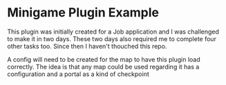 # Minigame Plugin Example

This plugin was initially created for a Job application and I was challenged to make it in two days. These two days also required me to complete four other tasks too.
Since then I haven't thouched this repo. 

A config will need to be created for the map to have this plugin load correctly.
The idea is that any map could be used regarding it has a configuration and a portal as a kind of checkpoint
